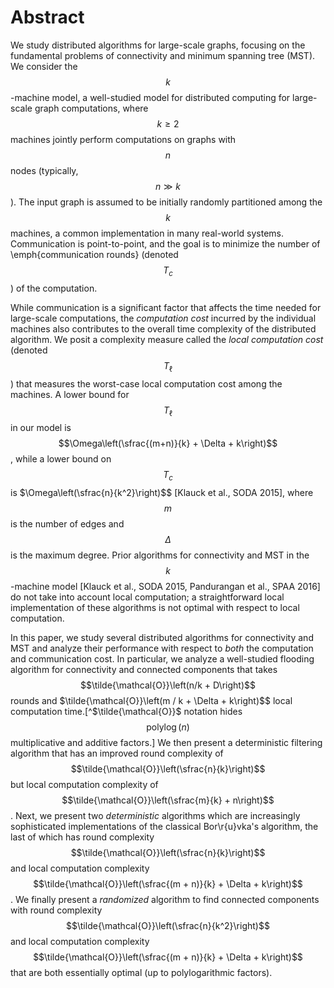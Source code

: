 <script src="https://cdn.mathjax.org/mathjax/latest/MathJax.js?config=TeX-AMS-MML_HTMLorMML" type="text/javascript"></script>
# Abstract
We study distributed algorithms for large-scale graphs, focusing on the
fundamental problems of connectivity and minimum spanning tree (MST). We
consider the $$k$$-machine model, a well-studied model for distributed
computing for large-scale graph computations, where $$k \geq 2$$ machines
jointly perform computations on graphs with $$n$$ nodes (typically, $$n \gg
k$$). The input graph is assumed to be initially randomly partitioned among
the $$k$$ machines, a common implementation in many real-world systems.
Communication is point-to-point, and the goal is to minimize the number of
\emph{communication rounds} (denoted $$T_c$$) of the computation.

While communication is a significant factor that affects the time needed for
large-scale computations, the *computation cost* incurred by the
individual machines also contributes to the overall time complexity of the
distributed algorithm. We posit a complexity measure called the *local
computation cost* (denoted $$T_{\ell}$$) that measures the worst-case local
computation cost among the machines.  A lower bound for $$T_{\ell}$$
in our model is $$\Omega\left(\sfrac{(m+n)}{k} + \Delta + k\right)$$, while a
lower bound on $$T_c$$ is $\Omega\left(\sfrac{n}{k^2}\right)$$ [Klauck et al., SODA 2015],
where $$m$$ is the number of edges and $$\Delta$$ is the maximum degree. Prior
algorithms for connectivity and MST in the $$k$$-machine model [Klauck et al.,
SODA 2015, Pandurangan et al., SPAA 2016] do not take into account local
computation; a straightforward local implementation of these algorithms is
not optimal with respect to local computation.

In this paper, we study several distributed algorithms for connectivity and
MST and analyze their performance with respect to *both* the computation and
communication cost. In particular, we analyze a well-studied flooding
algorithm for connectivity and connected components that takes
$$\tilde{\mathcal{O}}\left(n/k + D\right)$$ rounds and $\tilde{\mathcal{O}}\left(m / k + \Delta + k\right)$$
local computation time.[^$\tilde{\mathcal{O}}$ notation hides
$$\operatorname{polylog}(n)$$ multiplicative and additive factors.] We then
present a deterministic filtering algorithm that has an improved
round complexity of $$\tilde{\mathcal{O}}\left(\sfrac{n}{k}\right)$$ but local computation
complexity of $$\tilde{\mathcal{O}}\left(\sfrac{m}{k} + n\right)$$. Next, we present two
*deterministic* algorithms which are increasingly sophisticated
implementations of the classical Bor\r{u}vka's algorithm, the last of which
has round complexity $$\tilde{\mathcal{O}}\left(\sfrac{n}{k}\right)$$ and local computation
complexity $$\tilde{\mathcal{O}}\left(\sfrac{(m + n)}{k} + \Delta + k\right)$$. We finally
present a *randomized* algorithm to find connected components with
round complexity $$\tilde{\mathcal{O}}\left(\sfrac{n}{k^2}\right)$$ and local computation
complexity $$\tilde{\mathcal{O}}\left(\sfrac{(m + n)}{k} + \Delta + k\right)$$ that are
both essentially optimal (up to polylogarithmic factors).
